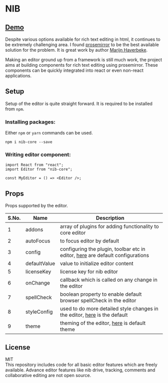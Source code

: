 # NIB

## [Demo](http://www.nibedit.com)

Despite various options available for rich text editing in html, it continues to be extremely challenging area. I found [prosemirror](http://prosemirror.net) to be the best available solution for the problem. It is great work by author [Marijn Haverbeke](http://marijnhaverbeke.nl/).

Making an editor ground up from a framework is still much work, the project aims at building components for rich text editing using prosemirror. These components can be quickly integrated into react or even non-react applications.

## Setup

Setup of the editor is quite straight forward. It is required to be installed from `npm`.

### Installing packages:

Either `npm` or `yarn` commands can be used.

```
npm i nib-core --save
```

### Writing editor component:

```
import React from "react";
import Editor from "nib-core";

const MyEditor = () => <Editor />;
```

## Props

Props supported by the editor.

| S.No. | Name         | Description                                                                                                                                                      |
| ----- | ------------ | ---------------------------------------------------------------------------------------------------------------------------------------------------------------- |
| 1     | addons       | array of plugins for adding functionality to core editor                                                                                                         |
| 2     | autoFocus    | to focus editor by default                                                                                                                                       |
| 3     | config       | configuring the plugin, toolbar etc in editor, [here](https://github.com/nib-edit/Nib/blob/master/packages/core/src/config/editor.js) are default configurations |
| 4     | defaultValue | value to initialize editor content                                                                                                                               |
| 5     | licenseKey   | license key for nib editor                                                                                                                                       |
| 6     | onChange     | callback which is called on any change in the editor                                                                                                             |
| 7     | spellCheck   | boolean property to enable default browser spellCheck in the editor                                                                                              |
| 8     | styleConfig  | used to do more detailed style changes in the editor, [here](https://github.com/nib-edit/Nib/blob/master/packages/core/src/config/styles.js) is the default      |
| 9     | theme        | theming of the editor, [here](https://github.com/nib-edit/Nib/blob/master/packages/core/src/config/theme.js) is default theme                                    |

## License

MIT
<br/>
This repository includes code for all basic editor features which are freely available. Advance editor features like nib drive, tracking, comments and collaborative editing are not open source.
